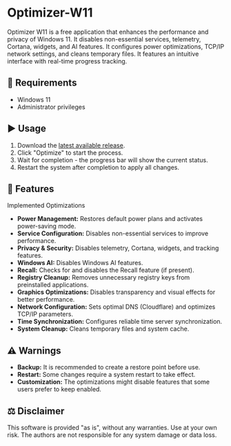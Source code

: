 # Optimizer-W11
Optimizer W11 is a free application that enhances the performance and privacy of Windows 11. It disables non-essential services, telemetry, Cortana, widgets, and AI features. It configures power optimizations, TCP/IP network settings, and cleans temporary files. It features an intuitive interface with real-time progress tracking.

## 📌 Requirements
*   Windows 11
*   Administrator privileges

## ▶️ Usage
1.  Download the [latest available release](https://github.com/Simv135/Optimizer-W11/releases).
3.  Click "Optimize" to start the process.
4.  Wait for completion - the progress bar will show the current status.
5.  Restart the system after completion to apply all changes.

## 🚀 Features
Implemented Optimizations
*   **Power Management:** Restores default power plans and activates power-saving mode.
*   **Service Configuration:** Disables non-essential services to improve performance.
*   **Privacy & Security:** Disables telemetry, Cortana, widgets, and tracking features.
*   **Windows AI:** Disables Windows AI features.
*   **Recall:** Checks for and disables the Recall feature (if present).
*   **Registry Cleanup:** Removes unnecessary registry keys from preinstalled applications.
*   **Graphics Optimizations:** Disables transparency and visual effects for better performance.
*   **Network Configuration:** Sets optimal DNS (Cloudflare) and optimizes TCP/IP parameters.
*   **Time Synchronization:** Configures reliable time server synchronization.
*   **System Cleanup:** Cleans temporary files and system cache.

## ⚠️ Warnings
*   **Backup:** It is recommended to create a restore point before use.
*   **Restart:** Some changes require a system restart to take effect.
*   **Customization:** The optimizations might disable features that some users prefer to keep enabled.

## ⚖️ Disclaimer
This software is provided "as is", without any warranties. Use at your own risk. The authors are not responsible for any system damage or data loss.
